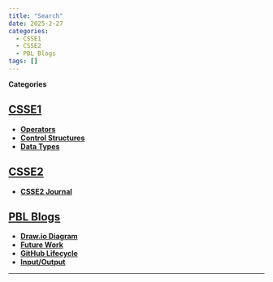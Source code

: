 ```yaml
---
title: "Search"
date: 2025-2-27
categories:
  - CSSE1
  - CSSE2
  - PBL Blogs
tags: []
---
```



**Categories**

## [CSSE1](#)
- **[Operators](https://nbviewer.org/github/VeeraKalakota/Veera2025/blob/main/navigation/N%40tM-FinalBlogs/CSSE1/Operators.ipynb)**  
- **[Control Structures](N%40tM-FinalBlogs/CSSE1/ControlStructures.ipynb)**  
- **[Data Types](N%40tM-FinalBlogs/CSSE1/DataTypes.ipynb)**  

## [CSSE2](#)
- **[CSSE2 Journal](./N%40tM-FinalBlogs/CSSE2/CSSE2-Journal.md)**  

## [PBL Blogs](#)
- **[Draw.io Diagram](./N%40tM-FinalBlogs/PBL-Blogs/DrawIoDiagram.ipynb)**  
- **[Future Work](./N%40tM-FinalBlogs/PBL-Blogs/FutureWork.ipynb)**  
- **[GitHub Lifecycle](./N%40tM-FinalBlogs/PBL-Blogs/GithubLifecycle.ipynb)**  
- **[Input/Output](./N%40tM-FinalBlogs/PBL-Blogs/Input-Output.ipynb)**  

---